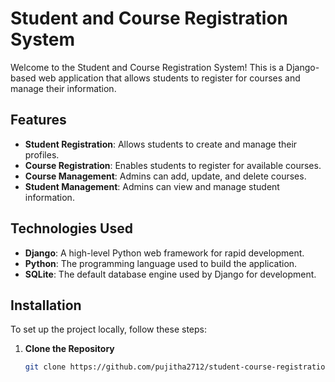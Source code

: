 # Student and Course Registration System

Welcome to the Student and Course Registration System! This is a Django-based web application that allows students to register for courses and manage their information.

## Features

- **Student Registration**: Allows students to create and manage their profiles.
- **Course Registration**: Enables students to register for available courses.
- **Course Management**: Admins can add, update, and delete courses.
- **Student Management**: Admins can view and manage student information.

## Technologies Used

- **Django**: A high-level Python web framework for rapid development.
- **Python**: The programming language used to build the application.
- **SQLite**: The default database engine used by Django for development.

## Installation

To set up the project locally, follow these steps:

1. **Clone the Repository**

   ```bash
   git clone https://github.com/pujitha2712/student-course-registration.git
